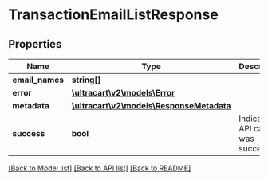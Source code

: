# TransactionEmailListResponse

## Properties
Name | Type | Description | Notes
------------ | ------------- | ------------- | -------------
**email_names** | **string[]** |  | [optional] 
**error** | [**\ultracart\v2\models\Error**](Error.md) |  | [optional] 
**metadata** | [**\ultracart\v2\models\ResponseMetadata**](ResponseMetadata.md) |  | [optional] 
**success** | **bool** | Indicates if API call was successful | [optional] 

[[Back to Model list]](../README.md#documentation-for-models) [[Back to API list]](../README.md#documentation-for-api-endpoints) [[Back to README]](../README.md)


